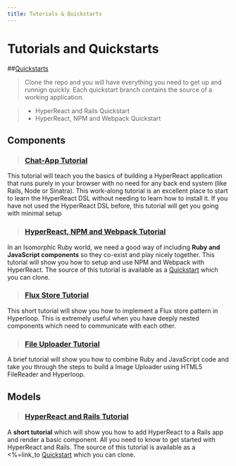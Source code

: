 ```yaml
---
title: Tutorials & Quickstarts
---
```

# Tutorials and Quickstarts

##[Quickstarts](https://github.com/ruby-hyperloop/quickstart)

> Clone the repo and you will have everything you need to get up and runnign quickly. Each quickstart branch contains the source of a working application.

> + HyperReact and Rails Quickstart
> + HyperReact, NPM and Webpack Quickstart

## Components

> ### [Chat-App Tutorial](/tutorials/chat_app)
This tutorial will teach you the basics of building a HyperReact application that runs purely in your browser with no need for any back end system (like Rails, Node or Sinatra).
This work-along tutorial is an excellent place to start to learn the HyperReact DSL without needing to learn how to install it. If you have not used the HyperReact DSL before, this tutorial will get you going with minimal setup

> ### [HyperReact, NPM and Webpack Tutorial](/tutorials/hyperreact_with_webpack)
In an Isomorphic Ruby world, we need a good way of including <strong>Ruby and JavaScript components</strong> so they co-exist and play nicely together.
This tutorial will show you how to setup and use NPM and Webpack with HyperReact.
The source of this tutorial is available as a [Quickstart](https://github.com/ruby-hyperloop/quickstart) which you can clone.

> ### [Flux Store Tutorial](/tutorials/flux_store)
This short tutorial will show you how to implement a Flux store pattern in Hyperloop. This is extremely useful when you have deeply nested components which need to communicate with each other.
> ### [File Uploader Tutorial](/tutorials/file_uploader)
A brief tutorial will show you how to combine Ruby and JavaScript code and take you through the steps to build a Image Uploader using HTML5 FileReader and Hyperloop.

## Models

> ### [HyperReact and Rails Tutorial](/tutorials/hyperreact_with_rails)
A **short tutorial** which will show you how to add HyperReact to a Rails app and render a basic component. All you need to know to get started with HyperReact and Rails.
The source of this tutorial is available as a <%=link_to [Quickstart](https://github.com/ruby-hyperloop/quickstart) which you can clone.
